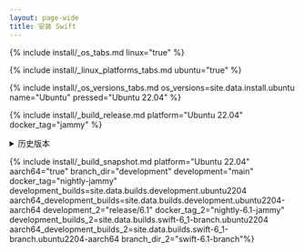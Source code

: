 ```yaml
---
layout: page-wide
title: 安装 Swift
---
```


{% include install/_os_tabs.md linux="true" %}

{% include install/_linux_platforms_tabs.md ubuntu="true" %}

{% include install/_os_versions_tabs.md os_versions=site.data.install.ubuntu  name="Ubuntu" pressed="Ubuntu 22.04" %}

{% include install/_build_release.md platform="Ubuntu 22.04" docker_tag="jammy" %}

<details class="download" style="margin-bottom: 0;">
  <summary>历史版本</summary>
  {% include install/_older-releases.md platform="Ubuntu 22.04" %}
</details>

{% include install/_build_snapshot.md platform="Ubuntu 22.04"
aarch64="true"
branch_dir="development"
development="main"
docker_tag="nightly-jammy"
development_builds=site.data.builds.development.ubuntu2204
aarch64_development_builds=site.data.builds.development.ubuntu2204-aarch64
development_2="release/6.1"
docker_tag_2="nightly-6.1-jammy"
development_builds_2=site.data.builds.swift-6_1-branch.ubuntu2204 aarch64_development_builds_2=site.data.builds.swift-6_1-branch.ubuntu2204-aarch64
branch_dir_2="swift-6.1-branch"%}
